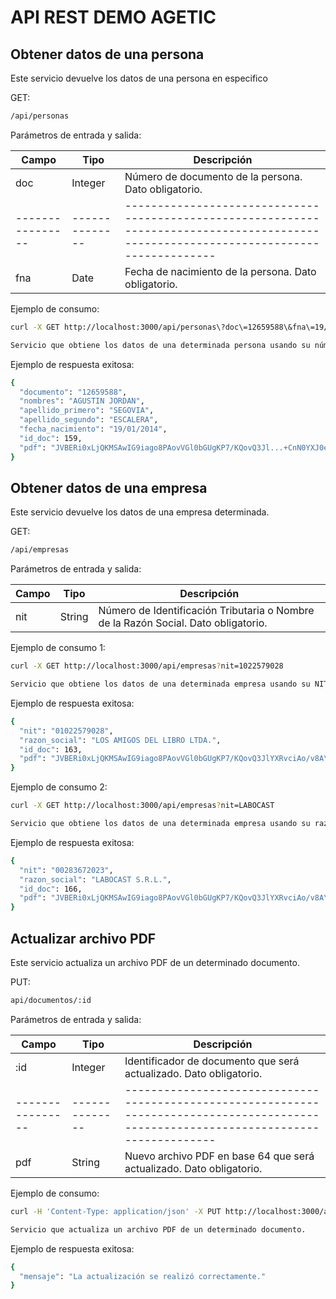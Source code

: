 # API REST DEMO AGETIC

## Obtener datos de una persona

Este servicio devuelve los datos de una persona en especifico

GET:

```sh
/api/personas
```
Parámetros de entrada y salida:

| Campo          | Tipo         | Descripción                                                                                                                          |
|----------------|--------------|--------------------------------------------------------------------------------------------------------------------------------------|
| doc            | Integer      | Número de documento de la persona. Dato obligatorio.                                                                                 |
|----------------|--------------|--------------------------------------------------------------------------------------------------------------------------------------|
| fna            | Date         | Fecha de nacimiento de la persona. Dato obligatorio.                                                                                 |



Ejemplo de consumo:

```sh
curl -X GET http://localhost:3000/api/personas\?doc\=12659588\&fna\=19/01/2014

Servicio que obtiene los datos de una determinada persona usando su número de documento y su fecha de nacimiento.
```

Ejemplo de respuesta exitosa:
```sh
{
  "documento": "12659588",
  "nombres": "AGUSTIN JORDAN",
  "apellido_primero": "SEGOVIA",
  "apellido_segundo": "ESCALERA",
  "fecha_nacimiento": "19/01/2014",
  "id_doc": 159,
  "pdf": "JVBERi0xLjQKMSAwIG9iago8PAovVGl0bGUgKP7/KQovQ3Jl...+CnN0YXJ0eHJlZgo0OTQ2NwolJUVPRgo=\n"
}
```


## Obtener datos de una empresa

Este servicio devuelve los datos de una empresa determinada.

GET:

```sh
/api/empresas
```

Parámetros de entrada y salida:

| Campo          | Tipo         | Descripción                                                                                                                          |
|----------------|--------------|--------------------------------------------------------------------------------------------------------------------------------------|
| nit            | String       | Número de Identificación Tributaria o Nombre de la Razón Social. Dato obligatorio.                                                   |




Ejemplo de consumo 1:

```sh
curl -X GET http://localhost:3000/api/empresas?nit=1022579028

Servicio que obtiene los datos de una determinada empresa usando su NIT.
```

Ejemplo de respuesta exitosa:
```sh
{
  "nit": "01022579028",
  "razon_social": "LOS AMIGOS DEL LIBRO LTDA.",
  "id_doc": 163,
  "pdf": "JVBERi0xLjQKMSAwIG9iago8PAovVGl0bGUgKP7/KQovQ3JlYXRvciAo/v8A\ndwBrA...DE4IDAgUgo+PgpzdGFydHhyZWYKNDg1ODYK\nJSVFT0YK\n"
}
```

Ejemplo de consumo 2:

```sh
curl -X GET http://localhost:3000/api/empresas?nit=LABOCAST

Servicio que obtiene los datos de una determinada empresa usando su razón social.
```

Ejemplo de respuesta exitosa:
```sh
{
  "nit": "00283672023",
  "razon_social": "LABOCAST S.R.L.",
  "id_doc": 166,
  "pdf": "JVBERi0xLjQKMSAwIG9iago8PAovVGl0bGUgKP7/KQovQ3JlYXRvciAo/v8A\ndwBrA...DE4IDAgUgo+PgpzdGFydHhyZWYKNDg1ODYK\nJSVFT0YK\n"
}
```

## Actualizar archivo PDF

Este servicio actualiza un archivo PDF de un determinado documento.

PUT:

```sh
api/documentos/:id

```
Parámetros de entrada y salida:

| Campo          | Tipo         | Descripción                                                                                                                          |
|----------------|--------------|--------------------------------------------------------------------------------------------------------------------------------------|
| :id            | Integer      | Identificador de documento que será actualizado. Dato obligatorio.                                                                   |
|----------------|--------------|--------------------------------------------------------------------------------------------------------------------------------------|
| pdf            | String       | Nuevo archivo PDF en base 64 que será actualizado. Dato obligatorio.                                                                                  |




Ejemplo de consumo:

```sh
curl -H 'Content-Type: application/json' -X PUT http://localhost:3000/api/documentos/2 -d '{"pdf":"JVBERi0xLjQKMSAwIG9iago8PAovVGl0bGUgKP7/KQo...dGFydHhyZWYKMTUzMzYK\nJSVFT0YK\n"}'

Servicio que actualiza un archivo PDF de un determinado documento.
```

Ejemplo de respuesta exitosa:
```sh
{
  "mensaje": "La actualización se realizó correctamente."
}
```
